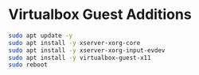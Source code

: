 # Virtualbox Guest Additions

```BASH
sudo apt update -y
sudo apt install -y xserver-xorg-core
sudo apt install -y xserver-xorg-input-evdev
sudo apt install -y virtualbox-guest-x11
sudo reboot
```